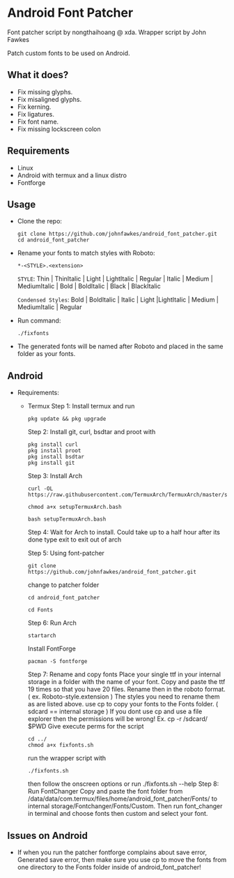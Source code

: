 # Android Font Patcher
Font patcher script by nongthaihoang @ xda.
Wrapper script by John Fawkes

Patch custom fonts to be used on Android.

## What it does?
- Fix missing glyphs.
- Fix misaligned glyphs.
- Fix kerning.
- Fix ligatures.
- Fix font name.
- Fix missing lockscreen colon

## Requirements
- Linux
- Android with termux and a linux distro
- Fontforge

## Usage
- Clone the repo:
  ```
  git clone https://github.com/johnfawkes/android_font_patcher.git
  cd android_font_patcher
  ```
- Rename your fonts to match styles with Roboto:

  `*-<STYLE>.<extension>`

  `STYLE`: Thin | ThinItalic | Light | LightItalic | Regular | Italic
  | Medium | MediumItalic | Bold | BoldItalic | Black | BlackItalic
  
  `Condensed Styles`: Bold | BoldItalic | Italic | Light |LightItalic | Medium | MediumItalic | Regular

- Run command:
  ```
  ./fixfonts
  ```
 
- The generated fonts will be named after Roboto and placed in the same folder as your fonts.

## Android

- Requirements:
  - Termux
    Step 1: Install termux and run 
    ```
    pkg update && pkg upgrade
    ```
    Step 2: Install git, curl, bsdtar and proot with 
    ```
    pkg install curl
    pkg install proot
    pkg install bsdtar
    pkg install git
    ```
    Step 3: Install Arch
    ```
    curl -OL https://raw.githubusercontent.com/TermuxArch/TermuxArch/master/setupTermuxArch.bash
    ```
    ```
    chmod a+x setupTermuxArch.bash
    ```
    ```
    bash setupTermuxArch.bash
    ```
    Step 4: Wait for Arch to install. Could take up to a half hour
    after its done type exit to exit out of arch
    
    Step 5: Using font-patcher
    ```
    git clone https://github.com/johnfawkes/android_font_patcher.git
    ```
    change to patcher folder
    ```
    cd android_font_patcher
    ```
    ```
    cd Fonts
    ```
    Step 6: Run Arch
    ```
    startarch
    ```
    Install FontForge
    ```
    pacman -S fontforge
    ```
    Step 7: Rename and copy fonts
    Place your single ttf in your internal storage in a folder with the name of your font. 
    Copy and paste the ttf 19 times so that you have 20 files.
    Rename then in the roboto format. ( ex. Roboto-style.extension )
    The styles you need to rename them as are listed above.
    use cp to copy your fonts to the Fonts folder. ( sdcard == internal storage )
    If you dont use cp and use a file explorer then the permissions will be wrong!
    Ex. cp -r /sdcard/<name of font folder> $PWD
    Give execute perms for the script
    ```
    cd ../
    chmod a+x fixfonts.sh
    ```
    run the wrapper script with
    ```
    ./fixfonts.sh
    ```
    then follow the onscreen options or run ./fixfonts.sh --help 
    Step 8: Run FontChanger
    Copy and paste the font folder from /data/data/com.termux/files/home/android_font_patcher/Fonts/<name of font> to 
    internal storage/Fontchanger/Fonts/Custom.
    Then run font_changer in terminal and choose fonts then custom and select your font.
    
## Issues on Android

* If when you run the patcher fontforge complains about save error, Generated save error, then make sure you use cp to move the fonts from one directory to the Fonts folder inside of android_font_patcher!

